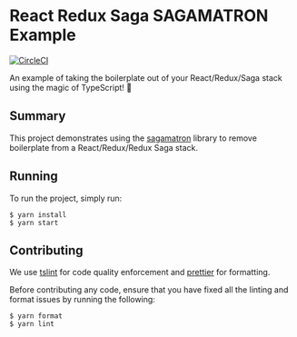 # React Redux Saga SAGAMATRON Example

[![CircleCI](https://circleci.com/gh/agiledigital/react-redux-saga-sagamatron.svg?style=svg)](https://circleci.com/gh/agiledigital/react-redux-saga-sagamatron)

An example of taking the boilerplate out of your React/Redux/Saga stack using the magic of TypeScript! 🧙

## Summary

This project demonstrates using the [sagamatron](https://github.com/agiledigital/sagamatron) library
to remove boilerplate from a React/Redux/Redux Saga stack.

## Running

To run the project, simply run:

    $ yarn install
    $ yarn start

## Contributing

We use [tslint](https://palantir.github.io/tslint/) for code quality enforcement and [prettier](https://prettier.io/) for formatting.

Before contributing any code, ensure that you have fixed all the linting and format issues by running the following:

    $ yarn format
    $ yarn lint
